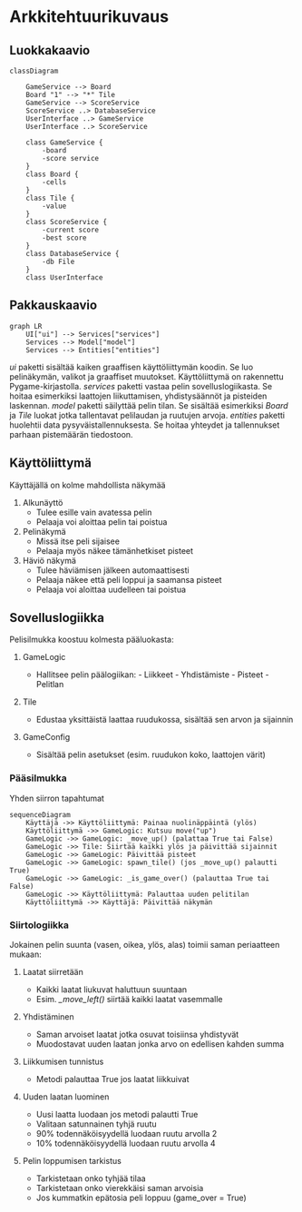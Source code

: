 # Arkkitehtuurikuvaus

## Luokkakaavio

```mermaid
classDiagram

    GameService --> Board
    Board "1" --> "*" Tile
    GameService --> ScoreService
    ScoreService ..> DatabaseService
    UserInterface ..> GameService
    UserInterface ..> ScoreService

    class GameService {
        -board
        -score service
    }
    class Board {
        -cells
    }
    class Tile {
        -value
    }
    class ScoreService {
        -current score
        -best score
    }
    class DatabaseService {
        -db File
    }
    class UserInterface

```


## Pakkauskaavio


```mermaid
graph LR
    UI["ui"] --> Services["services"]
    Services --> Model["model"]
    Services --> Entities["entities"]

```
*ui* paketti sisältää kaiken graaffisen käyttöliittymän koodin. Se luo pelinäkymän, valikot ja graaffiset muutokset. Käyttöliittymä on rakennettu Pygame-kirjastolla. *services* paketti vastaa pelin sovelluslogiikasta. Se hoitaa esimerkiksi laattojen liikuttamisen, yhdistysäännöt ja pisteiden laskennan. *model* paketti säilyttää pelin tilan. Se sisältää esimerkiksi *Board* ja *Tile* luokat jotka tallentavat pelilaudan ja ruutujen arvoja. *entities* paketti huolehtii data pysyväistallennuksesta. Se hoitaa yhteydet ja tallennukset parhaan pistemäärän tiedostoon.


## Käyttöliittymä
Käyttäjällä on kolme mahdollista näkymää
1. Alkunäyttö
   - Tulee esille vain avatessa pelin
   - Pelaaja voi aloittaa pelin tai poistua
2. Pelinäkymä
   - Missä itse peli sijaisee
   - Pelaaja myös näkee tämänhetkiset pisteet
3. Häviö näkymä
   - Tulee häviämisen jälkeen automaattisesti
   - Pelaaja näkee että peli loppui ja saamansa pisteet
   - Pelaaja voi aloittaa uudelleen tai poistua



## Sovelluslogiikka

Pelisilmukka koostuu kolmesta pääluokasta:
1. GameLogic
    - Hallitsee pelin päälogiikan:
          - Liikkeet
          - Yhdistämiste
          - Pisteet
          - Pelitlan
      
2. Tile
    - Edustaa yksittäistä laattaa ruudukossa, sisältää sen arvon ja sijainnin
      
3. GameConfig
   - Sisältää pelin asetukset (esim. ruudukon koko, laattojen värit)
   
### Pääsilmukka
Yhden siirron tapahtumat
```mermaid
sequenceDiagram
    Käyttäjä ->> Käyttöliittymä: Painaa nuolinäppäintä (ylös)
    Käyttöliittymä ->> GameLogic: Kutsuu move("up")
    GameLogic ->> GameLogic: _move_up() (palattaa True tai False)
    GameLogic ->> Tile: Siirtää kaikki ylös ja päivittää sijainnit
    GameLogic ->> GameLogic: Päivittää pisteet
    GameLogic ->> GameLogic: spawn_tile() (jos _move_up() palautti True)
    GameLogic ->> GameLogic: _is_game_over() (palauttaa True tai False)
    GameLogic ->> Käyttöliittymä: Palauttaa uuden pelitilan
    Käyttöliittymä ->> Käyttäjä: Päivittää näkymän
```
### Siirtologiikka
Jokainen pelin suunta (vasen, oikea, ylös, alas) toimii saman periaatteen mukaan:

1. Laatat siirretään
   - Kaikki laatat liukuvat haluttuun suuntaan
   - Esim. *_move_left()* siirtää kaikki laatat vasemmalle
  
2. Yhdistäminen
   - Saman arvoiset laatat jotka osuvat toisiinsa yhdistyvät
   - Muodostavat uuden laatan jonka arvo on edellisen kahden summa
  
3. Liikkumisen tunnistus
   - Metodi palauttaa True jos laatat liikkuivat

4. Uuden laatan luominen
   - Uusi laatta luodaan jos metodi palautti True
   - Valitaan satunnainen tyhjä ruutu
   - 90% todennäköisyydellä luodaan ruutu arvolla 2
   - 10% todennäköisyydellä luodaan ruutu arvolla 4
  
5. Pelin loppumisen tarkistus
   - Tarkistetaan onko tyhjää tilaa
   - Tarkistetaan onko vierekkäisi saman arvoisia
   - Jos kummatkin epätosia peli loppuu (game_over = True)







